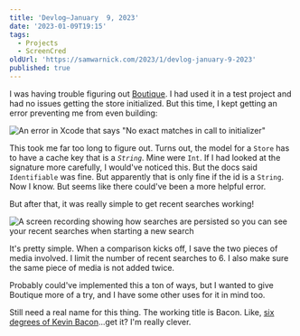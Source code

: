 ```yaml
---
title: 'Devlog—January  9, 2023'
date: '2023-01-09T19:15'
tags:
  - Projects
  - ScreenCred
oldUrl: 'https://samwarnick.com/2023/1/devlog-january-9-2023'
published: true
---
```


I was having trouble figuring out [Boutique](https://github.com/mergesort/Boutique). I had used it in a test project and had no issues getting the store initialized. But this time, I kept getting an error preventing me from even building:

![An error in Xcode that says "No exact matches in call to initializer"](https://samwarnick.com/media/2023-01-09-cryptic-error.png "Ummm, I'm pretty sure you're wrong Xcode?")

This took me far too long to figure out. Turns out, the model for a `Store` has to have a cache key that is a _`String`_. Mine were `Int`. If I had looked at the signature more carefully, I would've noticed this. But the docs said `Identifiable` was fine. But apparently that is only fine if the id is a `String`. Now I know. But seems like there could've been a more helpful error.

But after that, it was really simple to get recent searches working!

![A screen recording showing how searches are persisted so you can see your recent searches when starting a new search](https://samwarnick.com/media/2023-01-09-recent-searches.gif "Magic!")

It's pretty simple. When a comparison kicks off, I save the two pieces of media involved. I limit the number of recent searches to 6. I also make sure the same piece of media is not added twice.

Probably could've implemented this a ton of ways, but I wanted to give Boutique more of a try, and I have some other uses for it in mind too.

Still need a real name for this thing. The working title is Bacon. Like, [six degrees of Kevin Bacon](https://en.wikipedia.org/wiki/Six_Degrees_of_Kevin_Bacon)...get it? I'm really clever.
